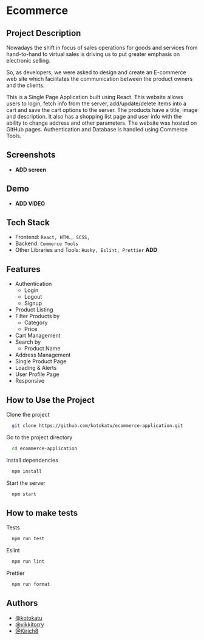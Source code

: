# Ecommerce

## Project Description

Nowadays the shift in focus of sales operations for goods and services from hand-to-hand to virtual sales is driving us to put greater emphasis on electronic selling.

  So, as developers, we were asked to design and create an E-commerce web site which facilitates the communication between the product owners and the clients.

  This is a Single Page Application built using React. This website allows users to login, fetch info from the server, add/update/delete items into a cart and save the cart options to the server. The products have a title, image and description. It also has a shopping list page and user info with the ability to change address and other parameters. The website was hosted on GitHub pages. Authentication and Database is handled using Commerce Tools.


## Screenshots

- **ADD screen**


## Demo

- **ADD VIDEO**


## Tech Stack

- Frontend: `React, HTML, SCSS, `
- Backend: `Commerce Tools`
- Other Libraries and Tools: `Husky, Eslint, Prettier` **ADD**


## Features

- Authentication
  - Login
  - Logout
  - Signup
- Product Listing
- Filter Products by
  - Category
  - Price
- Cart Management
- Search by
  - Product Name
- Address Management
- Single Product Page
- Loading & Alerts
- User Profile Page
- Responsive


## How to Use the Project

Clone the project

```bash
  git clone https://github.com/kotokatu/ecommerce-application.git
```

Go to the project directory

```bash
  cd ecommerce-application
```

Install dependencies

```bash
  npm install
```

Start the server

```bash
  npm start
```

## How to make tests

Tests

```bash
  npm run test
```

Eslint

```bash
  npm run lint
```

Prettier

```bash
  npm run format
```


## Authors

- [@kotokatu](https://github.com/kotokatu)
- [@vikkitorry](https://github.com/vikkitorry)
- [@Kirich8](https://github.com/Kirich8)

